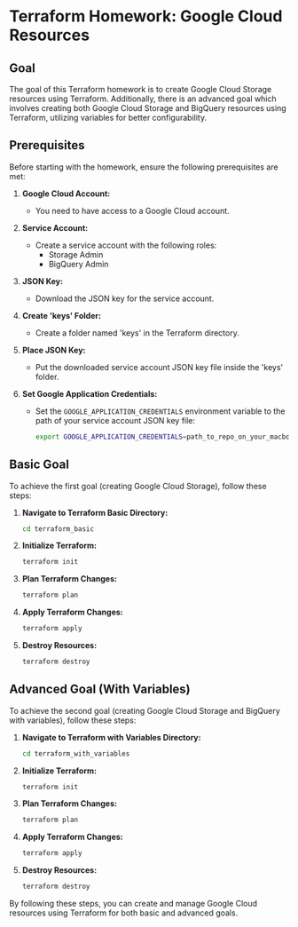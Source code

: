 # Terraform Homework: Google Cloud Resources

## Goal

The goal of this Terraform homework is to create Google Cloud Storage resources using Terraform. Additionally, there is an advanced goal which involves creating both Google Cloud Storage and BigQuery resources using Terraform, utilizing variables for better configurability.

## Prerequisites

Before starting with the homework, ensure the following prerequisites are met:

1. **Google Cloud Account:**
    - You need to have access to a Google Cloud account.

2. **Service Account:**
    - Create a service account with the following roles:
        - Storage Admin
        - BigQuery Admin

3. **JSON Key:**
    - Download the JSON key for the service account.

4. **Create 'keys' Folder:**
    - Create a folder named 'keys' in the Terraform directory.

5. **Place JSON Key:**
    - Put the downloaded service account JSON key file inside the 'keys' folder.

6. **Set Google Application Credentials:**
    - Set the `GOOGLE_APPLICATION_CREDENTIALS` environment variable to the path of your service account JSON key file:
        ```bash
        export GOOGLE_APPLICATION_CREDENTIALS=path_to_repo_on_your_macbook/datacamp2024/01-docker-terraform/homework1/terraform/keys/your-key-file-name.json
        ```

## Basic Goal

To achieve the first goal (creating Google Cloud Storage), follow these steps:

1. **Navigate to Terraform Basic Directory:**
    ```bash
    cd terraform_basic
    ```

2. **Initialize Terraform:**
    ```bash
    terraform init
    ```

3. **Plan Terraform Changes:**
    ```bash
    terraform plan
    ```

4. **Apply Terraform Changes:**
    ```bash
    terraform apply
    ```

5. **Destroy Resources:**
    ```bash
    terraform destroy
    ```

## Advanced Goal (With Variables)

To achieve the second goal (creating Google Cloud Storage and BigQuery with variables), follow these steps:

1. **Navigate to Terraform with Variables Directory:**
    ```bash
    cd terraform_with_variables
    ```

2. **Initialize Terraform:**
    ```bash
    terraform init
    ```

3. **Plan Terraform Changes:**
    ```bash
    terraform plan
    ```

4. **Apply Terraform Changes:**
    ```bash
    terraform apply
    ```

5. **Destroy Resources:**
    ```bash
    terraform destroy
    ```

By following these steps, you can create and manage Google Cloud resources using Terraform for both basic and advanced goals.
